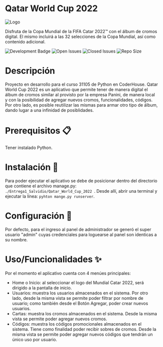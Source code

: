 # Qatar World Cup 2022

![Logo](https://blogger.googleusercontent.com/img/b/R29vZ2xl/AVvXsEgoTlod0Ezhx9TL8p365Q7iGmG_EqwaWcJ_Ot-S6vhxLgqax_Z72ryWMUEQ5SWahwIgkWywgiD21LwRqkoU9eg-5v8mjPYwi8u6rsIJnYnq4u2Grxr7B9rBwMVJE82vZVvZi8Z-Y4SfPGM2n9oBB1FZDxXa2ST5ywafBpMlI1EWiSEYdVsjMusCML9X/s1600/Qatar2022256x.png)

Disfruta de la Copa Mundial de la FIFA Catar 2022™ con el álbum de cromos digital. El mismo incluirá a las 32 selecciones de la Copa Mundial, así como contenido adicional.

![Development Badge](https://img.shields.io/badge/status-In%20Progress-green)
![Open Issues](https://img.shields.io/github/issues/AgusSalvidio/Entrega1_Salvidio)
![Closed Issues](https://img.shields.io/github/issues-closed/AgusSalvidio/Entrega1_Salvidio?color=brightgreen)
![Repo Size](https://img.shields.io/github/repo-size/AgusSalvidio/Entrega1_Salvidio)

# Descripción

Proyecto en desarrollo para el curso 31105 de Python en CoderHouse. Qatar World Cup 2022 es un aplicativo que permite tener de manera digital el álbum de cromos similar al provisto por la empresa Panini, de manera local y con la posibilidad de agregar nuevos cromos, funcionalidades, códigos. Por otro lado, es posible reutilizar las mismas para armar otro tipo de álbum, dando lugar a una infinidad de posiblidades.

# Prerequisitos 📋

Tener instalado Python.

# Instalación 🚀

Para poder ejecutar el aplicativo se debe de posicionar dentro del directorio que contiene el archivo manage.py:
```./Entrega1_Salvidio/Qatar_World_Cup_2022 ```. Desde allí, abrir una terminal y ejecutar la línea: ```pyhton mange.py runserver```.

# Configuración 🔧

Por defecto, para el ingreso al panel de administrador se generó el super usuario "admin" cuyas credenciales para loguearse al panel son identicas a su nombre.

# Uso/Funcionalidades ✨

Por el momento el aplicativo cuenta con 4 menúes principales:

* Home o Inicio: al seleccionar el logo del Mundial Catar 2022, será dirigido a la pantalla de inicio.
* Usuarios: muestra los usuarios almacenados en el sistema. Por otro lado, desde la misma vista se permite poder filtrar por nombre de usuario; como también desde el  Botón Agregar, poder crear nuevos usuarios.
* Cartas: muestra los cromos almacenados en el sistema. Desde la misma vista se permite poder agregar nuevos cromos.
* Códigos: muestra los códigos promocionales almacenados en el sistema. Tiene como finalidad poder recibir sobres de cromos. Desde la misma vista se permite poder agregar nuevos códigos que tendrán un único uso por usuario.


